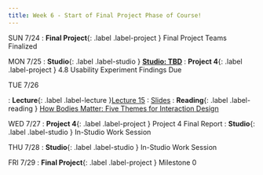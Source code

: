 ```yaml
---
title: Week 6 - Start of Final Project Phase of Course!
---
```


SUN 7/24
: **Final Project**{: .label .label-project } Final Project Teams Finalized

MON 7/25
: **Studio**{: .label .label-studio } [**Studio: TBD**](#)
: **Project 4**{: .label .label-project } 4.8 Usability Experiment Findings Due

TUE 7/26

: **Lecture**{: .label .label-lecture }[Lecture 15](https://bcourses.berkeley.edu/courses/1515859/external_tools/78985)
	: [Slides](https://drive.google.com/drive/folders/1QaZaZay39VsE3DDVGFWscu2TYw-M21s2?usp=sharing)
: **Reading**{: .label .label-reading } [How Bodies Matter: Five Themes for Interaction Design](https://drive.google.com/file/d/1p5734QctpLA-8IYUF2-hY6A9SgxINXg5/view)


WED 7/27
: **Project 4**{: .label .label-project } Project 4 Final Report
: **Studio**{: .label .label-studio } In-Studio Work Session

THU 7/28
: **Studio**{: .label .label-studio } In-Studio Work Session

FRI 7/29
: **Final Project**{: .label .label-project } Milestone 0



